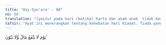 ```yaml
---
title: "Asy-Syu'ara' - 88"
no: 88
translation: "(yaitu) pada hari (ketika) harta dan anak-anak  tidak berguna,"
tafsir: "Ayat ini menerangkan tentang kehebatan hari Kiamat. Tiada yang selamat pada hari itu dari siksaan Allah, kecuali orang yang bebas dari dosa dan kesalahan. Harta dan anak keturunan yang dimiliki waktu di dunia tidak satu pun yang bisa menolong. Secara khusus Allah menyebutkan \"anak\" dalam ayat ini, karena anak-anak itulah yang paling dekat dan paling banyak memberi manfaat kepada orang tuanya di dunia. Pada ayat lain, Allah menerangkan bahwa anak-anak adalah harta perhiasan kehidupan keduniawian. Sebaliknya amal yang saleh dan baik pahalanya akan kekal sampai kiamat. Ketika Allah menurunkan ayat tentang emas dan perak (Surah at-Taubah/9: 34), para sahabat bertanya kepada Rasulullah tentang harta apakah yang sebaiknya dimiliki agar mendatangkan faedah (untuk kehidupan ukhrawi). Rasulullah menjawab: \n\n(Kekayaan) yang paling baik ialah lidah yang selalu zikir kepada Allah, hati yang senantiasa bersyukur, dan istri yang saleh menolong suaminya tetap beriman.\" (Riwayat Ahmad dan at-Tirmidzi dari sauban)"
---
```


يَوْمَ لَا يَنْفَعُ مَالٌ وَّلَا بَنُوْنَ ۙ  
